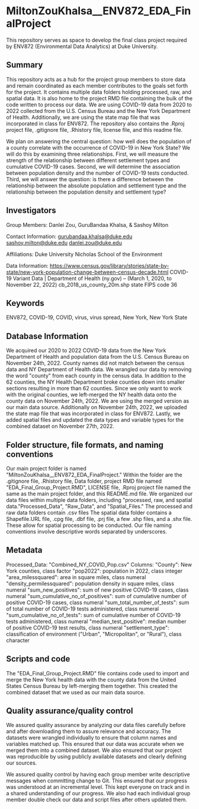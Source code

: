 # MiltonZouKhalsa__ENV872_EDA_FinalProject

This repository serves as space to develop the final class project required by ENV872 (Environmental Data Analytics) at Duke University.

## Summary

This repository acts as a hub for the project group members to store data and remain coordinated as each member contributes to the goals set forth for the project.  It contains multiple data folders holding processed, raw, and spatial data.  It is also home to the project RMD file containing the bulk of the code written to process our data.  We are using COVID-19 data from 2020 to 2022 collected from the U.S. Census Bureau and the New York Department of Health. Additionally, we are using the state map file that was incorporated in class for ENV872.  The repository also contains the .Rproj project file, .gitignore file, .Rhistory file, license file, and this readme file.

We plan on answering the central question: how well does the population of a county correlate with the occurrence of COVID-19 in New York State?  We will do this by examining three relationships.  First, we will measure the strength of the relationship between different settlement types and cumulative COVID-19 cases.  Second, we will determine the association between population density and the number of COVID-19 tests conducted.  Third, we will answer the question: is there a difference between the relationship between the absolute population and settlement type and the relationship between the population density and settlement type?

## Investigators

Group Members:
Danlei Zou, GuruBandaa Khalsa, & Sashoy Milton

Contact Information:
gurubandaa.khalsa@duke.edu
sashoy.milton@duke.edu
danlei.zou@duke.edu

Affiliations: Duke University Nicholas School of the Environment

Data Information:
https://www.census.gov/library/stories/state-by-state/new-york-population-change-between-census-decade.html
COVID-19 Variant Data | Department of Health (ny.gov) – (March 1, 2020,  to November 22, 2022)
cb_2018_us_county_20m.shp state FIPS code 36

## Keywords

ENV872, COVID-19, COVID, virus, virus spread, New York, New York State

## Database Information

We acquired our 2020 to 2022 COVID-19 data from the New York Department of Health and population data from the U.S. Census Bureau on November 24th, 2022.  County names did not match between the census data and NY Department of Health data.  We wrangled our data by removing the word "county" from each county in the census data.  In addition to the 62 counties, the NY Health Department broke counties down into smaller sections resulting in more than 62 counties.  Since we only want to work with the original counties, we left-merged the NY health data onto the county data on November 24th, 2022.  We are using the merged version as our main data source.  Additionally on November 24th, 2022, we uploaded the state map file that was incorporated in class for ENV872.  Lastly, we added spatial files and updated the data types and variable types for the combined dataset on November 27th, 2022.

## Folder structure, file formats, and naming conventions 

Our main project folder is named "MiltonZouKhalsa__ENV872_EDA_FinalProject."  Within the folder are the  .gitignore file, .Rhistory file, Data folder, project RMD file named "EDA_Final_Group_Project.RMD", LICENSE file, .Rproj project file named the same as the main project folder, and this README.md file.  We organized our data files within multiple data folders, including "processed, raw, and spatial data."Processed_Data", "Raw_Data", and "Spatial_Files."  The processed and raw data folders contain .csv files  The spatial data folder contains a Shapefile.URL file, .cpg file, .dbf file, .prj file, a few .shp files, and a .shx file.  These allow for spatial processing to be conducted.  Our file naming conventions involve descriptive words separated by underscores.

## Metadata

Processed_Data: "Combined_NY_COVID_Pop.csv"
Columns:
"County": New York counties, class factor
"pop2022": population in 2022, class integer
"area_milessquared": area in square miles, class numeral
"density_permilessquared": population density in square miles, class numeral
"sum_new_positives": sum of new positive COVID-19 cases, class numeral
"sum_cumulative_no_of_positives": sum of cumulative number of positive COVID-19 cases, class numeral "sum_total_number_of_tests": sum of total number of COVID-19 tests administered, class numeral
"sum_cumulative_no_of_tests": sum of cumulative number of COVID-19 tests administered, class numeral
"median_test_positive": median number of positive COVID-19 test results, class numeral
"settlement_type": classification of environment ("Urban", "Micropolitan", or "Rural"), class character



## Scripts and code

The "EDA_Final_Group_Project.RMD" file contains code used to import and merge the New York health data with the county data from the United States Census Bureau by left-merging them together.  This created the combined dataset that we used as our main data source.

## Quality assurance/quality control

We assured quality assurance by analyzing our data files carefully before and after downloading them to assure relevance and accuracy.  The datasets were wrangled individually to ensure that column names and variables matched up.  This ensured that our data was accurate when we merged them into a combined dataset.  We also ensured that our project was reproducible by using publicly available datasets and clearly defining our sources.

We assured quality control by having each group member write descriptive messages when committing change to Git.  This ensured that our progress was understood at an incremental level.  This kept everyone on track and in a shared understanding of our progress.  We also had each individual group member double check our data and script files after others updated them.
